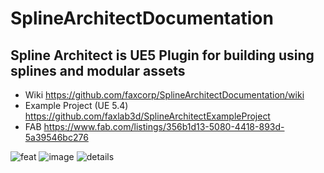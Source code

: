 # SplineArchitectDocumentation
## Spline Architect is UE5 Plugin for building using splines and modular assets

* Wiki https://github.com/faxcorp/SplineArchitectDocumentation/wiki
* Example Project (UE 5.4) https://github.com/faxlab3d/SplineArchitectExampleProject
* FAB https://www.fab.com/listings/356b1d13-5080-4418-893d-5a39546bc276

![feat](https://github.com/user-attachments/assets/30a2d76f-7e9c-4be9-b6ee-8e748222034f)
![image](https://github.com/user-attachments/assets/c833afe8-86ba-4c4a-a200-95b0bb2b795e)
![details](https://github.com/user-attachments/assets/5e943b8b-f951-47a0-a35c-96fcf4065cb7)
